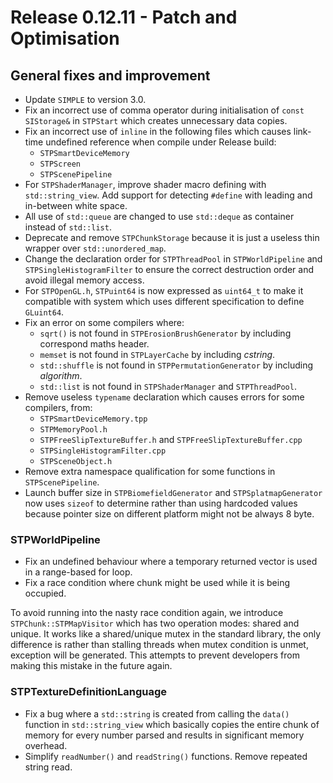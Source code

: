 # Release 0.12.11 - Patch and Optimisation

## General fixes and improvement

- Update `SIMPLE` to version 3.0.
- Fix an incorrect use of comma operator during initialisation of `const SIStorage&` in `STPStart` which creates unnecessary data copies.
- Fix an incorrect use of `inline` in the following files which causes link-time undefined reference when compile under Release build:
  - `STPSmartDeviceMemory`
  - `STPScreen`
  - `STPScenePipeline`
- For `STPShaderManager`, improve shader macro defining with `std::string_view`. Add support for detecting `#define` with leading and in-between white space.
- All use of `std::queue` are changed to use `std::deque` as container instead of `std::list`.
- Deprecate and remove `STPChunkStorage` because it is just a useless thin wrapper over `std::unordered_map`.
- Change the declaration order for `STPThreadPool` in `STPWorldPipeline` and `STPSingleHistogramFilter` to ensure the correct destruction order and avoid illegal memory access.
- For `STPOpenGL.h`, `STPuint64` is now expressed as `uint64_t` to make it compatible with system which uses different specification to define `GLuint64`.
- Fix an error on some compilers where:
  - `sqrt()` is not found in `STPErosionBrushGenerator` by including correspond maths header.
  - `memset` is not found in `STPLayerCache` by including *cstring*.
  - `std::shuffle` is not found in `STPPermutationGenerator` by including *algorithm*.
  - `std::list` is not found in `STPShaderManager` and `STPThreadPool`.
- Remove useless `typename` declaration which causes errors for some compilers, from:
  - `STPSmartDeviceMemory.tpp`
  - `STPMemoryPool.h`
  - `STPFreeSlipTextureBuffer.h` and `STPFreeSlipTextureBuffer.cpp`
  - `STPSingleHistogramFilter.cpp`
  - `STPSceneObject.h`
- Remove extra namespace qualification for some functions in `STPScenePipeline`.
- Launch buffer size in `STPBiomefieldGenerator` and `STPSplatmapGenerator` now uses `sizeof` to determine rather than using hardcoded values because pointer size on different platform might not be always 8 byte.

### STPWorldPipeline

- Fix an undefined behaviour where a temporary returned vector is used in a range-based for loop.
- Fix a race condition where chunk might be used while it is being occupied.

To avoid running into the nasty race condition again, we introduce `STPChunk::STPMapVisitor` which has two operation modes: shared and unique. It works like a shared/unique mutex in the standard library, the only difference is rather than stalling threads when mutex condition is unmet, exception will be generated. This attempts to prevent developers from making this mistake in the future again.

### STPTextureDefinitionLanguage

- Fix a bug where a `std::string` is created from calling the `data()` function in `std::string_view` which basically copies the entire chunk of memory for every number parsed and results in significant memory overhead.
- Simplify `readNumber()` and `readString()` functions. Remove repeated string read.